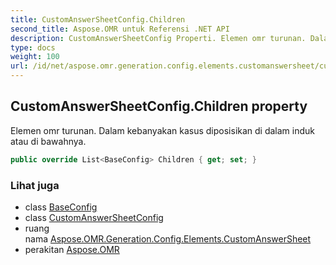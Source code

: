 ```yaml
---
title: CustomAnswerSheetConfig.Children
second_title: Aspose.OMR untuk Referensi .NET API
description: CustomAnswerSheetConfig Properti. Elemen omr turunan. Dalam kebanyakan kasus diposisikan di dalam induk atau di bawahnya.
type: docs
weight: 100
url: /id/net/aspose.omr.generation.config.elements.customanswersheet/customanswersheetconfig/children/
---
```

## CustomAnswerSheetConfig.Children property

Elemen omr turunan. Dalam kebanyakan kasus diposisikan di dalam induk atau di bawahnya.

```csharp
public override List<BaseConfig> Children { get; set; }
```

### Lihat juga

* class [BaseConfig](../../../aspose.omr.generation.config/baseconfig/)
* class [CustomAnswerSheetConfig](../)
* ruang nama [Aspose.OMR.Generation.Config.Elements.CustomAnswerSheet](../../customanswersheetconfig/)
* perakitan [Aspose.OMR](../../../)


